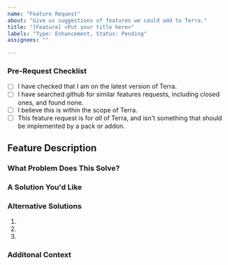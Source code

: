 ```yaml
---
name: "Feature Request"
about: "Give us suggestions of features we could add to Terra."
title: "[Feature] <Put your title here>"
labels: "Type: Enhancement, Status: Pending"
assignees: ""

---
```


<!--
########################################################################################
## WARNING!                                                                           ##
## IGNORING THE FOLLOWING TEMPLATE WILL RESULT IN YOUR FEATURE REQUEST BEING CLOSED   ##
########################################################################################
-->

### Pre-Request Checklist

<!--
  Please go through this checklist item by item and make sure you have successfully completed each of these steps.
    - You must be on the LATEST version of Terra to make sure your feature hasn't been added yet.
    - Make sure that there are no already existing feature requests similar to yours. (Including closed!) If you open a duplicate, it will be closed as such.
    - Make sure that this is actually in the scope of Terra.
    - Make sure that this is not a feature request that should be made for a specific Terra *pack*, and instead applies to all of Terra.
    - Make sure that you attach a copy of the latest.log file, if there are any exceptions thrown in the console.
      Putting *just* the exception IS NOT ENOUGH. We need to be able to check that there wasn't anything else before that caused it.
    
    You must put an x in all the boxes you have completed. (Like this: [x])
    
    To make sure that your issue is rendered properly, you may check the "Preview" tab (below the title) to see a rendered version of it before you submit it.
-->

- [ ] I have checked that I am on the latest version of Terra.
- [ ] I have searched github for similar features requests, including closed
  ones, and found none.
- [ ] I believe this is within the scope of Terra.
- [ ] This feature request is for *all* of Terra, and isn't something that
  should be implemented by a pack or addon.

## Feature Description

<!--
    Quickly describe the basics of your feature request.
    Example: 'More noise presets should be added to Terra.'
-->

### What Problem Does This Solve?

<!--
    Describe here what the issue is that you have.
    Examples: 'When I do _______, it annoys me that _______ does _______.' or 'There is not enough customization in _______ to do _______.'
    NOTE: This should NOT be used for a bug report. If this is unintentional, then please submit a bug report instead.
-->

### A Solution You'd Like

<!-- Provide a clear and accurate description of how you would like this to be solved. -->

### Alternative Solutions

<!-- Provide a description of alternatives you have considered to this. -->

1. <!-- Alternative #1. -->
2. <!-- Alternative #2. -->
3. <!-- Alternative #3. -->

### Additonal Context

<!--
    Is there any additional context you would like to add?
    If not, you may remove this section.
-->